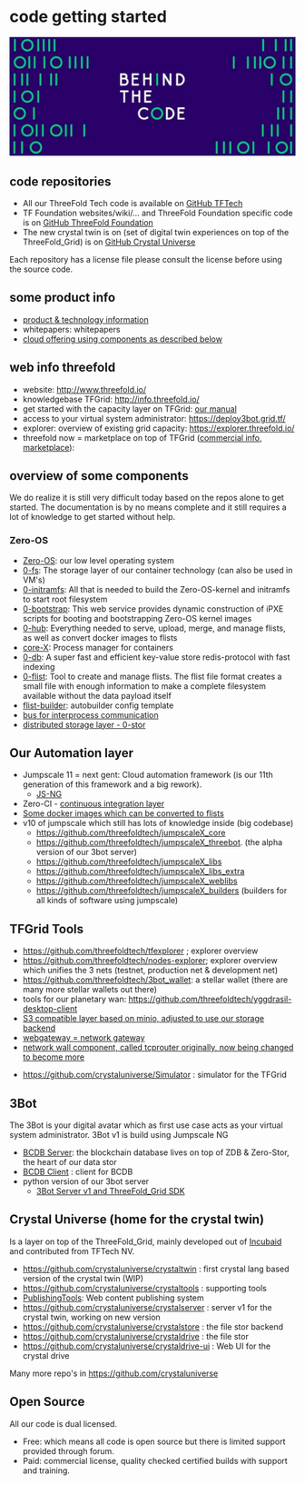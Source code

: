 # code getting started

![](img/behindcode.png)

## code repositories

- All our ThreeFold Tech code is available on [GitHub TFTech](https://github.com/threefoldtech)
- TF Foundation websites/wiki/... and ThreeFold Foundation specific code is on [GitHub ThreeFold Foundation](https://github.com/threefoldtech)
- The new crystal twin is on (set of digital twin experiences on top of the ThreeFold_Grid) is on [GitHub Crystal Universe](https://github.com/crystaluniverse)

Each repository has a license file please consult the license before using the source code.

## some product info

- [product & technology information](https://secure.threefold.tech/pad/#/2/pad/view/NID3eKn0Ui6FWiXXy6zn-fv8fUsWY8Hr83f3JEHJIAg/embed/)
- whitepapers: whitepapers
- [cloud offering using components as described below](https://info.threefold.tech/#/hercules_components)

## web info threefold

- website: http://www.threefold.io/
- knowledgebase TFGrid: http://info.threefold.io/
- get started with the capacity layer on TFGrid: [our manual](sdk:intro)
- access to your virtual system administrator: https://deploy3bot.grid.tf/
- explorer: overview of existing grid capacity: https://explorer.threefold.io/
- threefold now = marketplace on top of TFGrid ([commercial info](https://now.threefold.io/), [marketplace](https://marketplace.threefold.io/)):

## overview of some components

We do realize it is still very difficult today based on the repos alone to get started. The documentation is by no means complete and it still requires a lot of knowledge to get started without help.

### Zero-OS

- [Zero-OS](https://github.com/threefoldtech/zos): our low level operating system
- [0-fs](https://github.com/threefoldtech/0-fs): The storage layer of our container technology (can also be used in VM's)
- [0-initramfs](https://github.com/threefoldtech/0-initramfs): All that is needed to build the Zero-OS-kernel and initramfs to start root filesystem
- [0-bootstrap](https://github.com/threefoldtech/0-bootstrap): This web service provides dynamic construction of iPXE scripts for booting and bootstrapping Zero-OS kernel images
- [0-hub](https://github.com/threefoldtech/0-hub): Everything needed to serve, upload, merge, and manage flists, as well as convert docker images to flists
- [core-X](https://github.com/threefoldtech/corex): Process manager for containers
- [0-db](https://github.com/threefoldtech/0-db): A super fast and efficient key-value store redis-protocol with fast indexing
- [0-flist](https://github.com/threefoldtech/0-flist): Tool to create and manage flists. The flist file format creates a small file with enough information to make a complete filesystem available without the data payload itself
- [flist-builder](https://github.com/threefoldtech/flist-builder-config): autobuilder config template
- [bus for interprocess communication](https://github.com/threefoldtech/zbus)
- [distributed storage layer - 0-stor](https://github.com/threefoldtech/0-stor)

## Our Automation layer

- Jumpscale 11 = next gent: Cloud automation framework (is our 11th generation of this framework and a big rework).
  - [JS-NG](https://github.com/threefoldtech/js-ng)
- Zero-CI - [continuous integration layer](https://github.com/threefoldtech/zeroCI)
- [Some docker images which can be converted to flists](https://github.com/threefoldtech/tf-images)
- v10 of jumpscale which still has lots of knowledge inside (big codebase)
  - https://github.com/threefoldtech/jumpscaleX_core
  - https://github.com/threefoldtech/jumpscaleX_threebot. (the alpha version of our 3bot server)
  - https://github.com/threefoldtech/jumpscaleX_libs
  - https://github.com/threefoldtech/jumpscaleX_libs_extra
  - https://github.com/threefoldtech/jumpscaleX_weblibs
  - https://github.com/threefoldtech/jumpscaleX_builders (builders for all kinds of software using jumpscale)

## TFGrid Tools

- https://github.com/threefoldtech/tfexplorer ; explorer overview
- https://github.com/threefoldtech/nodes-explorer; explorer overview which unifies the 3 nets (testnet, production net & development net)
- https://github.com/threefoldtech/3bot_wallet: a stellar wallet (there are many more stellar wallets out there)
- tools for our planetary wan: https://github.com/threefoldtech/yggdrasil-desktop-client
- [S3 compatible layer based on minio, adjusted to use our storage backend](https://github.com/threefoldtech/minio)
- [webgateway = network gateway](https://github.com/threefoldtech/tfgateway)
- [network wall component, called tcprouter originally, now being changed to become more](https://github.com/threefoldtech/tcprouter)

* https://github.com/crystaluniverse/Simulator : simulator for the TFGrid

## 3Bot

The 3Bot is your digital avatar which as first use case acts as your virtual system administrator.
3Bot v1 is build using Jumpscale NG

- [BCDB Server](https://github.com/threefoldtech/bcdb): the blockchain database lives on top of ZDB & Zero-Stor, the heart of our data stor
- [BCDB Client](https://github.com/threefoldtech/bcdb-client) : client for BCDB
- python version of our 3bot server
  - [3Bot Server v1 and ThreeFold_Grid SDK](https://github.com/threefoldtech/js-sdk)

## Crystal Universe (home for the crystal twin)

Is a layer on top of the ThreeFold_Grid, mainly developed out of [Incubaid](https://www.incubaid.com/) and contributed from TFTech NV.

- https://github.com/crystaluniverse/crystaltwin : first crystal lang based version of the crystal twin (WIP)
- https://github.com/crystaluniverse/crystaltools : supporting tools
- [PublishingTools](https://github.com/crystaluniverse/publishingtools): Web content publishing system
- https://github.com/crystaluniverse/crystalserver : server v1 for the crystal twin, working on new version
- https://github.com/crystaluniverse/crystalstore : the file stor backend
- https://github.com/crystaluniverse/crystaldrive : the file stor
- https://github.com/crystaluniverse/crystaldrive-ui : Web UI for the crystal drive

Many more repo's in https://github.com/crystaluniverse

## Open Source

All our code is dual licensed.

- Free: which means all code is open source but there is limited support provided through forum.
- Paid: commercial license, quality checked certified builds with support and training.

